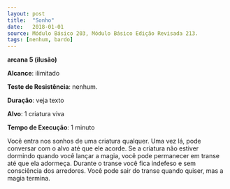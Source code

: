 ```yaml
---
layout: post
title:  "Sonho"
date:   2018-01-01
source: Módulo Básico 203, Módulo Básico Edição Revisada 213.
tags: [nenhum, bardo]
---
```


**arcana 5 (ilusão)**

**Alcance**: ilimitado

**Teste de Resistência**: nenhum.

**Duração**: veja texto

**Alvo**: 1 criatura viva

**Tempo de Execução**: 1 minuto

Você entra nos sonhos de uma criatura qualquer. Uma vez lá, pode conversar com o alvo até que ele acorde. Se a criatura não estiver dormindo quando você lançar a magia, você pode permanecer em transe até que ela adormeça. Durante o transe você fica indefeso e sem consciência dos arredores. Você pode sair do transe quando quiser, mas a magia termina.
